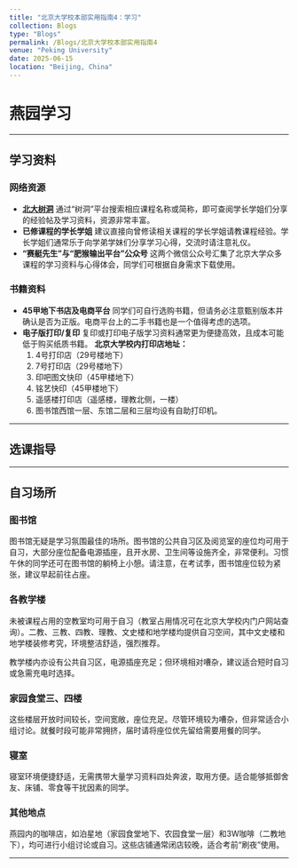 ```yaml
---
title: "北京大学校本部实用指南4：学习"
collection: Blogs
type: "Blogs"
permalink: /Blogs/北京大学校本部实用指南4
venue: "Peking University"
date: 2025-06-15
location: "Beijing, China"
---
```


# 燕园学习

---

## 学习资料

### 网络资源

* **[北大树洞](https://treehole.pku.edu.cn/web/)**
    通过“树洞”平台搜索相应课程名称或简称，即可查阅学长学姐们分享的经验帖及学习资料，资源非常丰富。
* **已修课程的学长学姐**
    建议直接向曾修读相关课程的学长学姐请教课程经验。学长学姐们通常乐于向学弟学妹们分享学习心得，交流时请注意礼仪。
* **“赛艇先生”与“肥猴输出平台”公众号**
    这两个微信公众号汇集了北京大学众多课程的学习资料与心得体会，同学们可根据自身需求下载使用。

### 书籍资料

* **45甲地下书店及电商平台**
    同学们可自行选购书籍，但请务必注意甄别版本并确认是否为正版。电商平台上的二手书籍也是一个值得考虑的选项。
* **电子版打印/复印**
    复印或打印电子版学习资料通常更为便捷高效，且成本可能低于购买纸质书籍。
    **北京大学校内打印店地址：**
    1.  4号打印店（29号楼地下）
    2.  7号打印店（29号楼地下）
    3.  印吧图文快印（45甲楼地下）
    4.  铭艺快印（45甲楼地下）
    5.  遥感楼打印店（遥感楼，理教北侧，一楼）
    6.  图书馆西馆一层、东馆二层和三层均设有自助打印机。

---

## 选课指导

---

## 自习场所

### 图书馆

图书馆无疑是学习氛围最佳的场所。图书馆的公共自习区及阅览室的座位均可用于自习，大部分座位配备电源插座，且开水房、卫生间等设施齐全，非常便利。习惯午休的同学还可在图书馆的躺椅上小憩。请注意，在考试季，图书馆座位较为紧张，建议早起前往占座。

### 各教学楼

未被课程占用的空教室均可用于自习（教室占用情况可在北京大学校内门户网站查询）。二教、三教、四教、理教、文史楼和地学楼均提供自习空间，其中文史楼和地学楼装修考究，环境整洁舒适，强烈推荐。

教学楼内亦设有公共自习区，电源插座充足；但环境相对嘈杂，建议适合短时自习或急需充电时选择。

### 家园食堂三、四楼

这些楼层开放时间较长，空间宽敞，座位充足。尽管环境较为嘈杂，但非常适合小组讨论。就餐时段可能非常拥挤，届时请将座位优先留给需要用餐的同学。

### 寝室

寝室环境便捷舒适，无需携带大量学习资料四处奔波，取用方便。适合能够抵御舍友、床铺、零食等干扰因素的同学。

### 其他地点

燕园内的咖啡店，如泊星地（家园食堂地下、农园食堂一层）和3W咖啡（二教地下），均可进行小组讨论或自习。这些店铺通常闭店较晚，适合考前“刷夜”使用。

---
